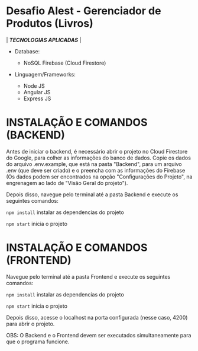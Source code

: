# Desafio Alest - Gerenciador de Produtos (Livros)


| ***TECNOLOGIAS APLICADAS*** |  

* Database:
  * NoSQL Firebase (Cloud Firestore)

* Linguagem/Frameworks:
  * Node JS
  * Angular JS
  * Express JS

# INSTALAÇÃO E COMANDOS (BACKEND)

Antes de iniciar o backend, é necessário abrir o projeto no Cloud Firestore do Google, para
colher as informações do banco de dados. Copie os dados do arquivo .env.example, que está na pasta "Backend", para um arquivo .env (que deve ser criado) e o preencha com as informações do Firebase (Os dados podem ser encontrados na opção "Configurações do Projeto", na engrenagem ao lado de "Visão Geral do projeto").

Depois disso, navegue pelo terminal até a pasta Backend e execute os seguintes comandos:

```npm install``` instalar as dependencias do projeto  

```npm start``` inicia o projeto


# INSTALAÇÃO E COMANDOS (FRONTEND)

Navegue  pelo terminal até a pasta Frontend e execute os seguintes comandos:  

```npm install``` instalar as dependencias do projeto


```npm start``` inicia o projeto

Depois disso, acesse o localhost na porta configurada (nesse caso, 4200) para abrir o projeto.

OBS: O Backend e o Frontend devem ser executados simultaneamente para que o programa funcione.

